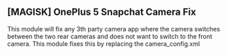 ## [MAGISK] OnePlus 5 Snapchat Camera Fix
This module will fix any 3th party camera app where the camera switches between the two rear cameras and does not want to switch to the front camera. This module fixes this by replacing the camera_config.xml
